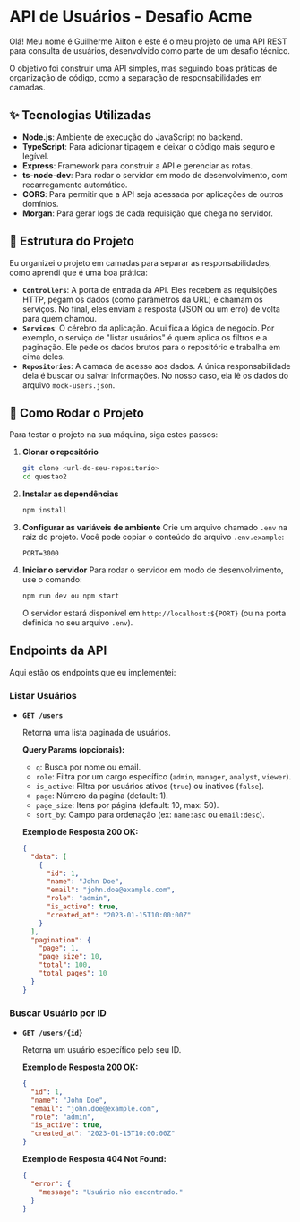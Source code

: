 # API de Usuários - Desafio Acme

Olá! Meu nome é Guilherme Ailton e este é o meu projeto de uma API REST para consulta de usuários, desenvolvido como parte de um desafio técnico.

O objetivo foi construir uma API simples, mas seguindo boas práticas de organização de código, como a separação de responsabilidades em camadas.

## ✨ Tecnologias Utilizadas

- **Node.js**: Ambiente de execução do JavaScript no backend.
- **TypeScript**: Para adicionar tipagem e deixar o código mais seguro e legível.
- **Express**: Framework para construir a API e gerenciar as rotas.
- **ts-node-dev**: Para rodar o servidor em modo de desenvolvimento, com recarregamento automático.
- **CORS**: Para permitir que a API seja acessada por aplicações de outros domínios.
- **Morgan**: Para gerar logs de cada requisição que chega no servidor.

## 📂 Estrutura do Projeto

Eu organizei o projeto em camadas para separar as responsabilidades, como aprendi que é uma boa prática:

-   **`Controllers`**: A porta de entrada da API. Eles recebem as requisições HTTP, pegam os dados (como parâmetros da URL) e chamam os serviços. No final, eles enviam a resposta (JSON ou um erro) de volta para quem chamou.
-   **`Services`**: O cérebro da aplicação. Aqui fica a lógica de negócio. Por exemplo, o serviço de "listar usuários" é quem aplica os filtros e a paginação. Ele pede os dados brutos para o repositório e trabalha em cima deles.
-   **`Repositories`**: A camada de acesso aos dados. A única responsabilidade dela é buscar ou salvar informações. No nosso caso, ela lê os dados do arquivo `mock-users.json`. 

## 🚀 Como Rodar o Projeto

Para testar o projeto na sua máquina, siga estes passos:

1.  **Clonar o repositório**
    ```bash
    git clone <url-do-seu-repositorio>
    cd questao2
    ```

2.  **Instalar as dependências**
    ```bash
    npm install
    ```

3.  **Configurar as variáveis de ambiente**
    Crie um arquivo chamado `.env` na raiz do projeto. Você pode copiar o conteúdo do arquivo `.env.example`:
    ```
    PORT=3000
    ```

4.  **Iniciar o servidor**
    Para rodar o servidor em modo de desenvolvimento, use o comando:
    ```bash
    npm run dev ou npm start
    ```
    O servidor estará disponível em `http://localhost:${PORT}` (ou na porta definida no seu arquivo `.env`).


## Endpoints da API

Aqui estão os endpoints que eu implementei:

### Listar Usuários

-   **`GET /users`**

    Retorna uma lista paginada de usuários.

    **Query Params (opcionais):**
    -   `q`: Busca por nome ou email.
    -   `role`: Filtra por um cargo específico (`admin`, `manager`, `analyst`, `viewer`).
    -   `is_active`: Filtra por usuários ativos (`true`) ou inativos (`false`).
    -   `page`: Número da página (default: 1).
    -   `page_size`: Itens por página (default: 10, max: 50).
    -   `sort_by`: Campo para ordenação (ex: `name:asc` ou `email:desc`).

    **Exemplo de Resposta 200 OK:**
    ```json
    {
      "data": [
        {
          "id": 1,
          "name": "John Doe",
          "email": "john.doe@example.com",
          "role": "admin",
          "is_active": true,
          "created_at": "2023-01-15T10:00:00Z"
        }
      ],
      "pagination": {
        "page": 1,
        "page_size": 10,
        "total": 100,
        "total_pages": 10
      }
    }
    ```

### Buscar Usuário por ID

-   **`GET /users/{id}`**

    Retorna um usuário específico pelo seu ID.

    **Exemplo de Resposta 200 OK:**
    ```json
    {
      "id": 1,
      "name": "John Doe",
      "email": "john.doe@example.com",
      "role": "admin",
      "is_active": true,
      "created_at": "2023-01-15T10:00:00Z"
    }
    ```

    **Exemplo de Resposta 404 Not Found:**
    ```json
    {
      "error": {
        "message": "Usuário não encontrado."
      }
    }
    ```
